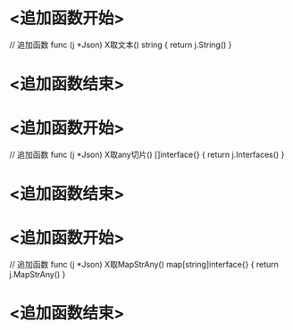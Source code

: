 
# <追加函数开始>
// 追加函数
func (j *Json) X取文本() string {
	return j.String()
}
# <追加函数结束>

# <追加函数开始>
// 追加函数
func (j *Json) X取any切片() []interface{} {
return j.Interfaces()
}
# <追加函数结束>

# <追加函数开始>
// 追加函数
func (j *Json) X取MapStrAny() map[string]interface{} {
return j.MapStrAny()
}
# <追加函数结束>
